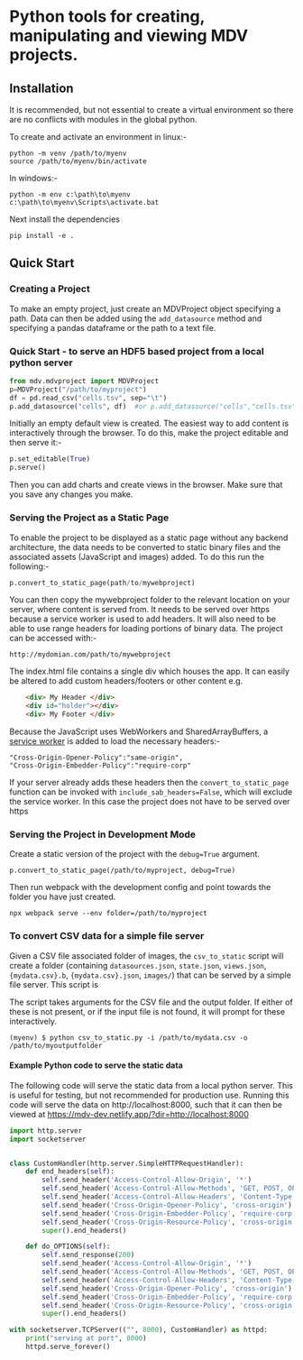 # Python tools for creating, manipulating and viewing MDV projects. 


## Installation

It is recommended, but not essential to create a virtual environment so there are no conflicts with modules in the global python.

To create and activate an environment in linux:-
```
python -m venv /path/to/myenv
source /path/to/myenv/bin/activate
````
In windows:-
```
python -m env c:\path\to\myenv
c:\path\to\myenv\Scripts\activate.bat
```

Next install the dependencies
```
pip install -e .
```


## Quick Start

### Creating a Project

To make an empty project, just create an MDVProject object specifying a path. Data can then be added using the `add_datasource` method and specifying a pandas dataframe or the path to a text file.
### Quick Start - to serve an HDF5 based project from a local python server

```python
from mdv.mdvproject import MDVProject
p=MDVProject("/path/to/myproject")
df = pd.read_csv("cells.tsv", sep="\t")
p.add_datasource("cells", df)  #or p.add_datasource("cells","cells.tsv")
```

Initially an empty default view is created. The easiest way to add content is interactively through the browser. To do this, make the project editable and then serve it:-

```python
p.set_editable(True)
p.serve()
```

Then you can add charts and create views in the browser. Make sure that you save any changes you make.

### Serving the Project as a Static Page

To enable the project to be displayed as a static page without any backend architecture, the data needs to be converted to static binary files and the associated assets (JavaScript and images) added. To do this run the following:-
```python
p.convert_to_static_page(path/to/mywebproject)
```

You can then copy the mywebproject folder to the relevant location on your server, where content is served from. It needs to be served over https because a service worker is used to add headers. It will also need to be able to use range headers for loading portions of binary data. The project can be accessed with:-
```
http://mydomian.com/path/to/mywebproject
```
The index.html file contains a single div which houses the app. It can easily be altered to add custom headers/footers or other content e.g.
```html
    <div> My Header </div>
    <div id="holder"></div>
    <div> My Footer </div>
```

Because the JavaScript uses WebWorkers and SharedArrayBuffers, a [service worker](https://github.com/gzuidhof/coi-serviceworker) is added to load the necessary headers:- 
```
"Cross-Origin-Opener-Policy":"same-origin",
"Cross-Origin-Embedder-Policy":"require-corp"
```
If your server already adds these headers then the `convert_to_static_page` function can be invoked with `include_sab_headers=False`, which will exclude the service worker. In this case the project does not have to be served over https


### Serving the Project in Development Mode
Create a static version of the project with the `debug=True` argument.
```
p.convert_to_static_page(/path/to/myproject, debug=True)
```
Then run webpack with the development config and point towards the folder you have just created.

```
npx webpack serve --env folder=/path/to/myproject
```



### To convert CSV data for a simple file server

Given a CSV file associated folder of images, the `csv_to_static` script will create a folder (containing `datasources.json`, `state.json`, `views.json`, `{mydata.csv}.b`, `{mydata.csv}.json`, `images/`) that can be served by a simple file server. This script is 

The script takes arguments for the CSV file and the output folder. If either of these is not present, or if the input file is not found, it will prompt for these interactively.

```
(myenv) $ python csv_to_static.py -i /path/to/mydata.csv -o /path/to/myoutputfolder
```

#### Example Python code to serve the static data

The following code will serve the static data from a local python server. This is useful for testing, but not recommended for production use. Running this code will serve the data on http://localhost:8000, such that it can then be viewed at https://mdv-dev.netlify.app/?dir=http://localhost:8000

```python
import http.server
import socketserver


class CustomHandler(http.server.SimpleHTTPRequestHandler):
    def end_headers(self):
        self.send_header('Access-Control-Allow-Origin', '*')
        self.send_header('Access-Control-Allow-Methods', 'GET, POST, OPTIONS')
        self.send_header('Access-Control-Allow-Headers', 'Content-Type, responsetype')
        self.send_header('Cross-Origin-Opener-Policy', 'cross-origin')
        self.send_header('Cross-Origin-Embedder-Policy', 'require-corp')
        self.send_header('Cross-Origin-Resource-Policy', 'cross-origin')
        super().end_headers()

    def do_OPTIONS(self):
        self.send_response(200)
        self.send_header('Access-Control-Allow-Origin', '*')
        self.send_header('Access-Control-Allow-Methods', 'GET, POST, OPTIONS')
        self.send_header('Access-Control-Allow-Headers', 'Content-Type, responsetype')
        self.send_header('Cross-Origin-Opener-Policy', 'cross-origin')
        self.send_header('Cross-Origin-Embedder-Policy', 'require-corp')
        self.send_header('Cross-Origin-Resource-Policy', 'cross-origin')
        super().end_headers()

with socketserver.TCPServer(("", 8000), CustomHandler) as httpd:
    print("serving at port", 8000)
    httpd.serve_forever()
```
